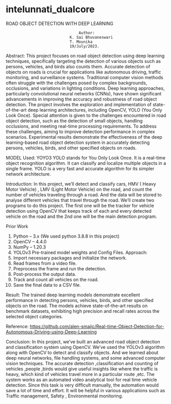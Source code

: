 # intelunnati_dualcore
 ROAD OBJECT DETECTION WITH DEEP LEARNING

									Author:
								K. Sai Bhuvaneswari 
								T. Mounika  
								19/July/2023.

Abstract:
This project focuses on road object detection using deep learning techniques, specifically targeting the detection of various objects such as persons, vehicles, and birds also counts them. Accurate detection of objects on roads is crucial for applications like autonomous driving, traffic monitoring, and surveillance systems. 
Traditional computer vision methods often struggle with the challenges posed by complex backgrounds, occlusions, and variations in lighting conditions. Deep learning approaches, particularly convolutional neural networks (CNNs), have shown significant advancements in improving the accuracy and robustness of road object detection.
The project involves the exploration and implementation of state-of-the-art deep learning architectures, including OpenCV, YOLO (You Only Look Once). 
Special attention is given to the challenges encountered in road object detection, such as the detection of small objects, handling occlusions, and meeting real-time processing requirements. To address these challenges, aiming to improve detection performance in complex scenarios.
Experimental results demonstrate the effectiveness of the deep learning-based road object detection system in accurately detecting persons, vehicles, birds, and other specified objects on roads. 

MODEL Used:
YOYO3 
YOLO stands for You Only Look Once. It is a real-time object recognition algorithm. It can classify and localize multiple objects in a single frame. YOLO is a very fast and accurate algorithm for its simpler network architecture.

Introduction:
In this project, we’ll detect and classify cars, HMV ( Heavy Motor Vehicle) , LMV (Light Motor Vehicle) on the road, and count the number of vehicles traveling through a road. And the data will be stored to analyse different vehicles that travel through the road.
We’ll create two programs to do this project. The first one will be the tracker for vehicle detection using OpenCV that keeps track of each and every detected vehicle on the road and the 2nd one will be the main detection program.
 

Prior Work 
1. Python – 3.x (We used python 3.8.8 in this project)
2. OpenCV – 4.4.0
3. NumPy – 1.20.3
4. YOLOv3 Pre-trained model weights and Config Files.
Approach:
1.	Import necessary packages and initialize the network.
2.	Read frames from a video file.
3.	Preprocess the frame and run the detection.
4.	Post-process the output data.
5.	Track and count all vehicles on the road.
6.	Save the final data to a CSV file.

Result:
The trained deep learning models demonstrate excellent performance in detecting persons, vehicles, birds, and other specified objects on the road. The models achieve state-of-the-art results on benchmark datasets, exhibiting high precision and recall rates across the selected object categories.

 Reference:
https://github.com/alen-smajic/Real-time-Object-Detection-for-Autonomous-Driving-using-Deep-Learning

Conclusion:
In this project, we’ve built an advanced road object detection and classification system using OpenCV. We’ve used the YOLOv3 algorithm along with OpenCV to detect and classify objects. And we learned about deep neural networks, file handling systems, and some advanced computer vision techniques. The accurate detection ,classification and counting of vehicles ,people ,birds would give useful insights like where the traffic is heavy, which kind of vehicles travel more in a particular route ,etc. The system works as an automated video analytical tool for real time vehicle detection.  Since this task is very difficult manually, the automation would save a lot of time and effort. It will be helpful in various applications such as Traffic management, Safety , Environmental monitoring.



